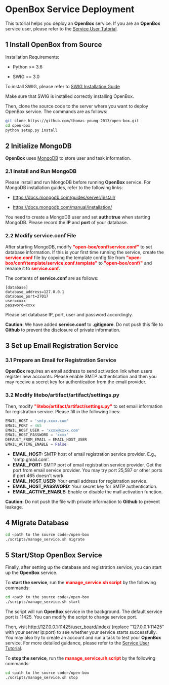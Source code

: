 # OpenBox Service Deployment

This tutorial helps you deploy an **OpenBox** service. If you are an **OpenBox** service user, please refer to 
the [Service User Tutorial](./service_tutorial).


## 1 Install OpenBox from Source

Installation Requirements:

+ Python >= 3.6

+ SWIG == 3.0

To install SWIG, please refer to [SWIG Installation Guide](../installation/install_swig.md)

Make sure that SWIG is installed correctly installing OpenBox.

Then, clone the source code to the server where you want to deploy OpenBox service.
The commands are as follows:

```bash
git clone https://github.com/thomas-young-2013/open-box.git
cd open-box
python setup.py install
```


## 2 Initialize MongoDB

**OpenBox** uses [MongoDB](https://www.mongodb.com) to store user and task information.

### 2.1 Install and Run MongoDB

Please install and run MongoDB before running **OpenBox** service. 
For MongoDB installation guides, refer to the following links:

+ <https://docs.mongodb.com/guides/server/install/>

+ <https://docs.mongodb.com/manual/installation/>

You need to create a MongoDB user and set **auth=true** when starting MongoDB.
Please record the **IP** and **port** of your database.

### 2.2 Modify service.conf File

After starting MongoDB, modify <font color=#FF0000>**"open-box/conf/service.conf"**</font> to set database information.
If this is your first time running the service, create the <font color=#FF0000>**service.conf**</font> file by copying 
the template config file from <font color=#FF0000>**"open-box/conf/template/service.conf.template"**</font> to 
<font color=#FF0000>**"open-box/conf/"**</font> and rename it to <font color=#FF0000>**service.conf**</font>.

The contents of **service.conf** are as follows:

```
[database]
database_address=127.0.0.1
database_port=27017
user=xxxx
password=xxxx
```

Please set database IP, port, user and password accordingly.

**Caution:** We have added **service.conf** to **.gitignore**. Do not push this file to **Github** to
prevent the disclosure of private information.


## 3 Set up Email Registration Service

### 3.1 Prepare an Email for Registration Service

**OpenBox** requires an email address to send activation link when users register new accounts. 
Please enable SMTP authentication and then you may receive a secret key for authentication from the email provider.

### 3.2 Modify litebo/artifact/artifact/settings.py

Then, modify <font color=#FF0000>**"litebo/artifact/artifact/settings.py"**</font> to set email information for
registration service. Please fill in the following lines:

```python
EMAIL_HOST = 'smtp.xxxx.com'
EMAIL_PORT = 465
EMAIL_HOST_USER = 'xxxx@xxxx.com'
EMAIL_HOST_PASSWORD = 'xxxx'
DEFAULT_FROM_EMAIL = EMAIL_HOST_USER
EMAIL_ACTIVE_ENABLE = False
```

+ **EMAIL_HOST:** SMTP host of email registration service provider. E.g., 'smtp.gmail.com'.
+ **EMAIL_PORT:** SMTP port of email registration service provider. Get the port from email service provider. You may try port 25,587 
or other ports if port 465 doesn't work.
+ **EMAIL_HOST_USER:** Your email address for registration service.
+ **EMAIL_HOST_PASSWORD:** Your secret key for SMTP authentication.
+ **EMAIL_ACTIVE_ENABLE:** Enable or disable the mail activation function.

**Caution:** Do not push the file with private information to **Github** to prevent leakage.

## 4 Migrate Database
```bash
cd <path to the source code>/open-box
./scripts/manage_service.sh migrate
```

## 5 Start/Stop OpenBox Service

Finally, after setting up the database and registration service, you can start up the **OpenBox** service.

To **start the service**, run the <font color=#FF0000>**manage_service.sh script**</font> by the following commands:

```bash
cd <path to the source code>/open-box
./scripts/manage_service.sh start
```

The script will run **OpenBox** service in the background. The default service port is 11425.
You can modify the script to change service port.

Then, visit <http://127.0.0.1:11425/user_board/index/> (replace "127.0.0.1:11425" with your server ip:port)
to see whether your service starts successfully.
You may also try to create an account and run a task to test your **OpenBox** service. 
For more detailed guidance, please refer to the [Service User Tutorial](./service_tutorial).

To **stop the service**, run the <font color=#FF0000>**manage_service.sh script**</font> by the following commands:

```bash
cd <path to the source code>/open-box
./scripts/manage_service.sh stop
```

